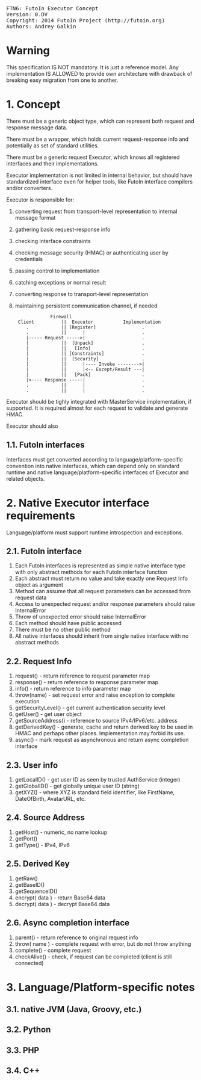 <pre>
FTN6: FutoIn Executor Concept
Version: 0.DV
Copyright: 2014 FutoIn Project (http://futoin.org)
Authors: Andrey Galkin
</pre>

# Warning

This specification IS NOT mandatory. It is just a reference model.
Any implementation IS ALLOWED to provide own architecture with
drawback of breaking easy migration from one to another.

# 1. Concept

There must be a generic object type, which can represent both
request and response message data.

There must be a wrapper, which holds current request-response info
and potentially as set of standard utilities.

There must be a generic request Executor, which knows all registered
interfaces and their implementations.

Executor implementation is not limited in internal behavior, but should
have standardized interface even for helper tools, like FutoIn interface
compilers and/or converters.


Executor is responsible for:

1. converting request from transport-level representation to internal message format
2. gathering basic request-response info
3. checking interface constraints
4. checking message security (HMAC) or authenticating user by credentials
5. passing control to implementation
6. catching exceptions or normal result
7. converting response to transport-level representation
8. maintaining persistent communication channel, if needed

                    Firewall
        Client          ||  Executor           Implementation
           .            || [Register]                 .
           .            ||      |                     .
           |----- Request ----->|                     .
           |            ||  [Unpack]                  .
           |            ||   [Info]                   .
           |            || [Constraints]              .
           |            ||  [Security]                .
           |            ||      |---- Invoke -------->|
           |            ||      |<-- Except/Result ---|
           |            ||   [Pack]                   .
           |<---- Response -----|                     .
           .            ||      |                     .
           .            ||      |                     .


Executor should be tighly integrated with MasterService implementation, if supported.
It is required almost for each request to validate and generate HMAC.

Executor should also 
           
## 1.1. FutoIn interfaces

Interfaces must get converted according to language/platform-specific
convention into native interfaces, which can depend only on
standard runtime and native language/platform-specific interfaces
of Executor and related objects.


# 2. Native Executor interface requirements

Language/platform must support runtime introspection and
exceptions.


## 2.1. FutoIn interface

1. Each FutoIn interfaces is represented as simple native
    interface type with only abstract methods for each
    FutoIn interface function
2. Each abstract must return no value and take exactly one
    Request Info object as argument
3. Method can assume that all request parameters can be
    accessed from request data
4. Access to unexpected request and/or response parameters
    should raise InternalError
5. Throw of unexpected error should raise InternalError
6. Each method should have public accessed
7. There must be no other public method
8. All native interfaces should inherit from single
    native interface with no abstract methods

## 2.2. Request Info

1. request() - return reference to request parameter map
2. response() - return reference to response parameter map
3. info() - return reference to info parameter map
4. throw(name) - set request error and raise exception to complete execution
5. getSecurityLevel() - get current authentication security level
6. getUser() - get user object
7. getSourceAddress() - reference to source IPv4/IPv6/etc. address
8. getDerivedKey() - generate, cache and return derived key to be used in HMAC
    and perhaps other places. Implementation may forbid its use.
9. async() - mark request as asynchronous and return async completion interface

## 2.3. User info

1. getLocalID() - get user ID as seen by trusted AuthService (integer)
2. getGlobalID() - get globally unique user ID (string)
3. getXYZ() - where XYZ is standard field identifier, like FirstName, DateOfBirth, AvatarURL, etc.

## 2.4. Source Address

1. getHost() - numeric, no name lookup
2. getPort()
3. getType() - IPv4, IPv6

## 2.5. Derived Key

1. getRaw()
2. getBaseID()
3. getSequenceID()
4. encrypt( data ) - return Base64 data
5. decrypt( data ) - decrypt Base64 data

## 2.6. Async completion interface

1. parent() - return reference to original request info
2. throw( name ) - complete request with error, but do not throw anything
3. complete() - complete request
4. checkAlive() - check, if request can be completed (client is still connected)


# 3. Language/Platform-specific notes

## 3.1. native JVM (Java, Groovy, etc.)

## 3.2. Python

## 3.3. PHP

## 3.4. C++

